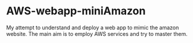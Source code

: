 # AWS-webapp-miniAmazon
 My attempt to understand and deploy a web app to mimic the amazon website. The main aim is to employ AWS services and try to master them.
